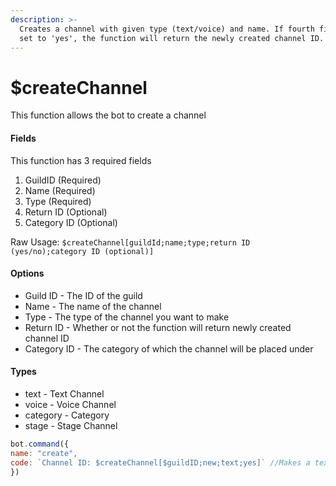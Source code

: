 ```yaml
---
description: >-
  Creates a channel with given type (text/voice) and name. If fourth field is
  set to 'yes', the function will return the newly created channel ID.
---
```


# $createChannel

This function allows the bot to create a channel

#### Fields

This function has 3 required fields

1. GuildID (Required)
2. Name (Required)
3. Type (Required)
4. Return ID (Optional)
5. Category ID (Optional)

Raw Usage: `$createChannel[guildId;name;type;return ID (yes/no);category ID (optional)]`

#### Options

* Guild ID - The ID of the guild
* Name - The name of the channel
* Type - The type of the channel you want to make
* Return ID - Whether or not the function will return newly created channel ID
* Category ID - The category of which the channel will be placed under

#### Types

* text - Text Channel
* voice - Voice Channel
* category - Category
* stage - Stage Channel

```javascript
bot.command({
name: "create",
code: `Channel ID: $createChannel[$guildID;new;text;yes]` //Makes a text channel named "new"
})
```
